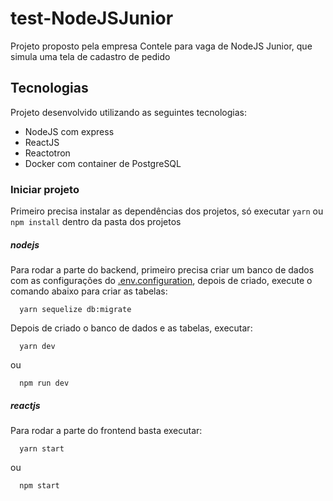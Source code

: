 # test-NodeJSJunior

Projeto proposto pela empresa Contele para vaga de NodeJS Junior, que simula uma tela de cadastro de pedido


## Tecnologias

Projeto desenvolvido utilizando as seguintes tecnologias:
- NodeJS com express
- ReactJS
- Reactotron
- Docker com container de PostgreSQL


### Iniciar projeto

Primeiro precisa instalar as dependências dos projetos, só executar ```yarn``` ou ```npm install``` dentro da pasta dos projetos

##### nodejs

Para rodar a parte do backend, primeiro precisa criar um banco de dados com as configurações do [.env.configuration](https://github.com/LucasMSnts/test-NodeJSJunior/blob/master/nodejs/.env.configuration), depois de criado, execute o comando abaixo para criar as tabelas:
```
  yarn sequelize db:migrate
```
Depois de criado o banco de dados e as tabelas, executar:
```
  yarn dev
``` 
  ou 
```
  npm run dev
```

##### reactjs

Para rodar a parte do frontend basta executar:
``` 
  yarn start
``` 
  ou 
```
  npm start
```
